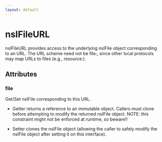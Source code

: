 ```yaml
---
layout: default
---
```


# nsIFileURL #

nsIFileURL provides access to the underlying nsIFile object corresponding to
an URL.  The URL scheme need not be file:, since other local protocols may
map URLs to files (e.g., resource:).


## Attributes ##

### file ###

Get/Set nsIFile corresponding to this URL.

 - Getter returns a reference to an immutable object.  Callers must clone
   before attempting to modify the returned nsIFile object.  NOTE: this
   constraint might not be enforced at runtime, so beware!!

 - Setter clones the nsIFile object (allowing the caller to safely modify
   the nsIFile object after setting it on this interface).

